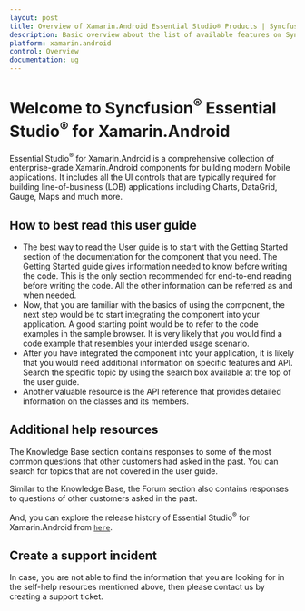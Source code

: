 ```yaml
---
layout: post
title: Overview of Xamarin.Android Essential Studio® Products | Syncfusion®
description: Basic overview about the list of available features on Syncfusion® Xamarin.Android components and steps to use the guide.
platform: xamarin.android
control: Overview
documentation: ug
---
```


# Welcome to Syncfusion<sup>®</sup> Essential Studio<sup>®</sup> for Xamarin.Android

Essential Studio<sup>®</sup> for Xamarin.Android is a comprehensive collection of enterprise-grade Xamarin.Android components for building modern Mobile applications. It includes all the UI controls that are typically required for building line-of-business (LOB) applications including Charts, DataGrid, Gauge, Maps and much more.

## How to best read this user guide

* The best way to read the User guide is to start with the Getting Started section of the documentation for the component that you need. The Getting Started guide gives information needed to know before writing the code. This is the only section recommended for end-to-end reading before writing the code. All the other information can be referred as and when needed.
* Now, that you are familiar with the basics of using the component, the next step would be to start integrating the component into your application. A good starting point would be to refer to the code examples in the sample browser. It is very likely that you would find a code example that resembles your intended usage scenario.
* After you have integrated the component into your application, it is likely that you would need additional information on specific features and API. Search the specific topic by using the search box available at the top of the user guide.
* Another valuable resource is the API reference that provides detailed information on the classes and its members.

## Additional help resources

The Knowledge Base section contains responses to some of the most common questions that other customers had asked in the past. You can search for topics that are not covered in the user guide.

Similar to the Knowledge Base, the Forum section also contains responses to questions of other customers asked in the past.

And, you can explore the release history of Essential Studio<sup>®</sup> for Xamarin.Android from  [`here`](https://www.syncfusion.com/products/release-history/estudio/xamarin-android).

## Create a support incident

In case, you are not able to find the information that you are looking for in the self-help resources mentioned above, then please contact us by creating a support ticket.